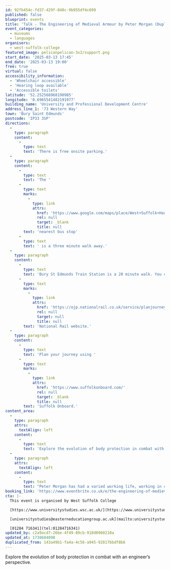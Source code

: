 ```yaml
---
id: 92fb454c-fd37-429f-840c-9b955df4c699
published: false
blueprint: events
title: 'Talk - The Engineering of Medieval Armour by Peter Morgan (Duplicated)'
event_categories:
  - museums
  - languages
organisers:
  - west-suffolk-college
featured_image: pelicanpelican-3x2/support.png
start_date: '2025-03-13 17:45'
end_date: '2025-03-13 19:00'
free: true
virtual: false
accessibility_information:
  - 'Wheelchair accessible'
  - 'Hearing loop available'
  - 'Accessible toilets'
latitude: '52.252568968190985'
longitude: '0.6965541482191977'
building_name: 'University and Professional Development Centre'
address_line_1: '73 Western Way'
town: 'Bury Saint Edmunds'
postcode: 'IP33 3SP'
directions:
  -
    type: paragraph
    content:
      -
        type: text
        text: 'There is free onsite parking.'
  -
    type: paragraph
    content:
      -
        type: text
        text: 'The '
      -
        type: text
        marks:
          -
            type: link
            attrs:
              href: 'https://www.google.com/maps/place/West+Suffolk+House/@52.2521149,0.694227,17z/data=!4m23!1m16!4m15!1m6!1m2!1s0x47d84d6103f109c9:0xe301ad37bdd547cc!2sUniversity+and+Professional+Development+Centre,+Western+Way,+Bury+Saint+Edmunds!2m2!1d0.6965166!2d52.2524245!1m6!1m2!1s0x47d84c3d94cee917:0x8cf440ee7f085fb1!2sWest+Suffolk+House,+Bury+Saint+Edmunds+IP33+3SP!2m2!1d0.695897!2d52.25182!3e2!3m5!1s0x47d84c3d94cee917:0x8cf440ee7f085fb1!8m2!3d52.25182!4d0.695897!16s%2Fg%2F11g6wz28w2?entry=ttu&g_ep=EgoyMDI1MDEyOS4xIKXMDSoASAFQAw%3D%3D'
              rel: null
              target: _blank
              title: null
        text: 'nearest bus stop'
      -
        type: text
        text: ' is a three minute walk away.'
  -
    type: paragraph
    content:
      -
        type: text
        text: 'Bury St Edmunds Train Station is a 20 minute walk. You can check train times and service updates on the '
      -
        type: text
        marks:
          -
            type: link
            attrs:
              href: 'https://ojp.nationalrail.co.uk/service/planjourney/search'
              rel: null
              target: null
              title: null
        text: 'National Rail website.'
  -
    type: paragraph
    content:
      -
        type: text
        text: 'Plan your journey using '
      -
        type: text
        marks:
          -
            type: link
            attrs:
              href: 'https://www.suffolkonboard.com/'
              rel: null
              target: _blank
              title: null
        text: 'Suffolk Onboard.'
content_area:
  -
    type: paragraph
    attrs:
      textAlign: left
    content:
      -
        type: text
        text: 'Explore the evolution of body protection in combat with an engineer’s perspective. This talk delves into the ongoing arms race between weapons and armour, examining the engineering principles behind protective gear through the ages. From ancient times to the era of full plate armour and gunpowder, discover the fascinating materials and methods used'
  -
    type: paragraph
    attrs:
      textAlign: left
    content:
      -
        type: text
        text: "Peter Morgan has had a varied working life, working in construction and heavy goods before attending university to read manufacturing engineering as a mature student. The automotive manufacturing world beckoned. He left the real world and started in education, going from agricultural engineering to the more regular versions at various FE colleges in Norfolk and Suffolk, including West Suffolk College before moving on to UEA.\_"
booking_link: 'https://www.eventbrite.co.uk/e/the-engineering-of-medieval-armour-tickets-1022502511537?aff=odcleoeventsincollection&_gl=1*lgprle*_up*MQ..*_ga*MTExMTc1MTcxNi4xNzM4NjgzNDI5*_ga_TQVES5V6SH*MTczODY4MzQyOC4xLjAuMTczODY4MzQyOC4wLjAuMA..'
cta: |-
  This event is organised by West Suffolk College

  [https://www.universitystudies.wsc.ac.uk/](https://www.universitystudies.wsc.ac.uk/)

  [universitystudies@easterneducationgroup.ac.uk](mailto:universitystudies@easterneducationgroup.ac.uk)

  [01284 716341](tel:01284716341)
updated_by: c2a9acd7-26be-4f49-89cb-918d0960210a
updated_at: 1738684098
duplicated_from: 143a49b1-fa4a-4c56-a945-92817bbdf8b6
---
```

Explore the evolution of body protection in combat with an engineer’s perspective.